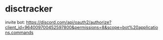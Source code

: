 ﻿# disctracker
invite bot: https://discord.com/api/oauth2/authorize?client_id=964009700452597800&permissions=8&scope=bot%20applications.commands
